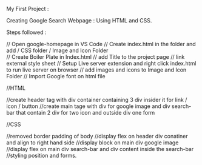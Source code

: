 My First Project : 

Creating Google Search Webpage : Using HTML and CSS.

Steps followed : 

// Open google-homepage in VS Code 
// Create index.html in the folder and add / CSS folder / Image and Icon Folder  
// Create Boiler Plate in Index.html
// add Title to the project page 
// link external style sheet
// Setup Live server extension and right click index.html to run live server on browser
// add images and icons to Image and Icon Folder
// Import Google font on html file 

//HTML
  
  //create header tag with div container containing 3 div insider it for link / icon / button
  //create main tage with div for google image and div search-bar that contain 2 div for two icon and outside div one form
  
  //CSS

  //removed border padding of body 
  //display flex on header div conatiner and align to right hand side
  //display block on main div google image
  //display flex on main div search-bar and div content inside the search-bar
  //styling position and forms.